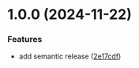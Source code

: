 # 1.0.0 (2024-11-22)


### Features

* add semantic release ([2e17cdf](https://github.com/Krupenz/kkrupa-landing-page/commit/2e17cdfb5eb13528e84c84ddc2b563270a600a0c))
